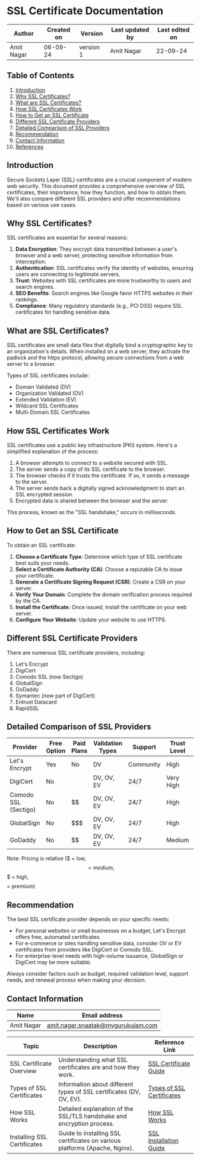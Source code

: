 # SSL Certificate Documentation

| Author      | Created on  | Version    | Last updated by | Last edited on |
|-------------|-------------|------------|-----------------|----------------|
| Amit Nagar  | 06-09-24    | version 1  | Amit Nagar      | 22-09-24       |

## Table of Contents
1. [Introduction](#introduction)
2. [Why SSL Certificates?](#why-ssl-certificates)
3. [What are SSL Certificates?](#what-are-ssl-certificates)
4. [How SSL Certificates Work](#how-ssl-certificates-work)
5. [How to Get an SSL Certificate](#how-to-get-an-ssl-certificate)
6. [Different SSL Certificate Providers](#different-ssl-certificate-providers)
7. [Detailed Comparison of SSL Providers](#detailed-comparison-of-ssl-providers)
8. [Recommendation](#recommendation)
9. [Contact Information](#contact-information)
10. [References](#references)

## Introduction
Secure Sockets Layer (SSL) certificates are a crucial component of modern web security. This document provides a comprehensive overview of SSL certificates, their importance, how they function, and how to obtain them. We'll also compare different SSL providers and offer recommendations based on various use cases.

## Why SSL Certificates?
SSL certificates are essential for several reasons:

1. **Data Encryption**: They encrypt data transmitted between a user's browser and a web server, protecting sensitive information from interception.
2. **Authentication**: SSL certificates verify the identity of websites, ensuring users are connecting to legitimate servers.
3. **Trust**: Websites with SSL certificates are more trustworthy to users and search engines.
4. **SEO Benefits**: Search engines like Google favor HTTPS websites in their rankings.
5. **Compliance**: Many regulatory standards (e.g., PCI DSS) require SSL certificates for handling sensitive data.

## What are SSL Certificates?
SSL certificates are small data files that digitally bind a cryptographic key to an organization's details. When installed on a web server, they activate the padlock and the https protocol, allowing secure connections from a web server to a browser.

Types of SSL certificates include:
- Domain Validated (DV)
- Organization Validated (OV)
- Extended Validation (EV)
- Wildcard SSL Certificates
- Multi-Domain SSL Certificates

## How SSL Certificates Work
SSL certificates use a public key infrastructure (PKI) system. Here's a simplified explanation of the process:

1. A browser attempts to connect to a website secured with SSL.
2. The server sends a copy of its SSL certificate to the browser.
3. The browser checks if it trusts the certificate. If so, it sends a message to the server.
4. The server sends back a digitally signed acknowledgment to start an SSL encrypted session.
5. Encrypted data is shared between the browser and the server.

This process, known as the "SSL handshake," occurs in milliseconds.

## How to Get an SSL Certificate
To obtain an SSL certificate:

1. **Choose a Certificate Type**: Determine which type of SSL certificate best suits your needs.
2. **Select a Certificate Authority (CA)**: Choose a reputable CA to issue your certificate.
3. **Generate a Certificate Signing Request (CSR)**: Create a CSR on your server.
4. **Verify Your Domain**: Complete the domain verification process required by the CA.
5. **Install the Certificate**: Once issued, install the certificate on your web server.
6. **Configure Your Website**: Update your website to use HTTPS.

## Different SSL Certificate Providers
There are numerous SSL certificate providers, including:

1. Let's Encrypt
2. DigiCert
3. Comodo SSL (now Sectigo)
4. GlobalSign
5. GoDaddy
6. Symantec (now part of DigiCert)
7. Entrust Datacard
8. RapidSSL

## Detailed Comparison of SSL Providers

| Provider | Free Option | Paid Plans | Validation Types | Support | Trust Level | Issuance Speed |
|----------|-------------|------------|------------------|---------|-------------|----------------|
| Let's Encrypt | Yes | No | DV | Community | High | Minutes |
| DigiCert | No | $$$$ | DV, OV, EV | 24/7 | Very High | Hours - Days |
| Comodo SSL (Sectigo) | No | $$ | DV, OV, EV | 24/7 | High | Hours - Days |
| GlobalSign | No | $$$ | DV, OV, EV | 24/7 | High | Hours - Days |
| GoDaddy | No | $$ | DV, OV, EV | 24/7 | Medium | Hours - Days |

Note: Pricing is relative ($ = low, $$ = medium, $$$ = high, $$$$ = premium)

## Recommendation
The best SSL certificate provider depends on your specific needs:

- For personal websites or small businesses on a budget, Let's Encrypt offers free, automated certificates.
- For e-commerce or sites handling sensitive data, consider OV or EV certificates from providers like DigiCert or Comodo SSL.
- For enterprise-level needs with high-volume issuance, GlobalSign or DigiCert may be more suitable.

Always consider factors such as budget, required validation level, support needs, and renewal process when making your decision.


## Contact Information

| Name       | Email address     |
|------------|-------------------|
| Amit Nagar | amit.nagar.snaatak@mygurukulam.com |


| Topic                       | Description                                                                 | Reference Link                                                                                   |
|-----------------------------|-----------------------------------------------------------------------------|--------------------------------------------------------------------------------------------------|
| SSL Certificate Overview     | Understanding what SSL certificates are and how they work.                  | [SSL Certificate Guide](https://www.ssl.com/faqs/what-is-an-ssl-certificate/)                    |
| Types of SSL Certificates    | Information about different types of SSL certificates (DV, OV, EV).         | [Types of SSL Certificates](https://www.globalsign.com/en/blog/dv-vs-ov-vs-ev)                   |
| How SSL Works                | Detailed explanation of the SSL/TLS handshake and encryption process.        | [How SSL Works](https://www.cloudflare.com/learning/ssl/how-ssl-works/)                          |
| Installing SSL Certificates  | Guide to installing SSL certificates on various platforms (Apache, Nginx).  | [SSL Installation Guide](https://www.digicert.com/kb/csr-ssl-installation.htm)                   |

